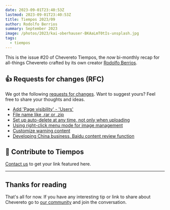```yaml
---
date: 2023-09-01T23:40:53Z
lastmod: 2023-09-01T23:40:53Z
title: Tiempos 2023/09
author: Rodolfo Berrios
summary: September 2023
image: /photos/2023/kai-oberhauser-BKAaLmT0tIs-unsplash.jpg
tags:
  - tiempos
---
```


This is the issue #20 of Chevereto Tiempos, the *now* bi-monthly recap for all-things Chevereto crafted by its own creator [Rodolfo Berrios](https://rodolfoberrios.com).

## 👍 Requests for changes (RFC)

We got the following [requests for changes](https://chv.to/rfc). Want to suggest yours? Feel free to share your thoughts and ideas.

- [Add 'Page visibility' - 'Users'](https://chevereto.com/community/threads/add-page-visibility-users.15108/)
- [File name like .rar or .zip](https://chevereto.com/community/threads/file-name-like-rar-or-zip.15109/)
- [Set up auto-delete at any time, not only when uploading](https://chevereto.com/community/threads/set-up-auto-delete-at-any-time-not-only-when-uploading.15126/)
- [Using right-click menu mode for image management](https://chevereto.com/community/threads/using-right-click-menu-mode-for-image-management.15151/)
- [Customize warning content](https://chevereto.com/community/threads/customize-warning-content.15153/)
- [Developing China business, Baidu content review function](https://chevereto.com/community/threads/developing-china-business-baidu-content-review-function.15154/)

## 💖 Contribute to Tiempos

[Contact us](https://chevereto.com/contact) to get your link featured here.

* * *

## Thanks for reading

That's all for now. If you have any interesting tip or link to share about Chevereto go to [our community](https://chevereto.com/community) and join the conversation.
